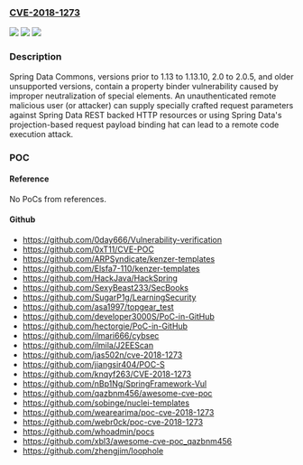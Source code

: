 ### [CVE-2018-1273](https://cve.mitre.org/cgi-bin/cvename.cgi?name=CVE-2018-1273)
![](https://img.shields.io/static/v1?label=Product&message=Spring%20Framework&color=blue)
![](https://img.shields.io/static/v1?label=Version&message=n%2Fa&color=blue)
![](https://img.shields.io/static/v1?label=Vulnerability&message=CWE-94%20-%20Code%20Injection&color=brighgreen)

### Description

Spring Data Commons, versions prior to 1.13 to 1.13.10, 2.0 to 2.0.5, and older unsupported versions, contain a property binder vulnerability caused by improper neutralization of special elements. An unauthenticated remote malicious user (or attacker) can supply specially crafted request parameters against Spring Data REST backed HTTP resources or using Spring Data's projection-based request payload binding hat can lead to a remote code execution attack.

### POC

#### Reference
No PoCs from references.

#### Github
- https://github.com/0day666/Vulnerability-verification
- https://github.com/0xT11/CVE-POC
- https://github.com/ARPSyndicate/kenzer-templates
- https://github.com/Elsfa7-110/kenzer-templates
- https://github.com/HackJava/HackSpring
- https://github.com/SexyBeast233/SecBooks
- https://github.com/SugarP1g/LearningSecurity
- https://github.com/asa1997/topgear_test
- https://github.com/developer3000S/PoC-in-GitHub
- https://github.com/hectorgie/PoC-in-GitHub
- https://github.com/ilmari666/cybsec
- https://github.com/ilmila/J2EEScan
- https://github.com/jas502n/cve-2018-1273
- https://github.com/jiangsir404/POC-S
- https://github.com/knqyf263/CVE-2018-1273
- https://github.com/nBp1Ng/SpringFramework-Vul
- https://github.com/qazbnm456/awesome-cve-poc
- https://github.com/sobinge/nuclei-templates
- https://github.com/wearearima/poc-cve-2018-1273
- https://github.com/webr0ck/poc-cve-2018-1273
- https://github.com/whoadmin/pocs
- https://github.com/xbl3/awesome-cve-poc_qazbnm456
- https://github.com/zhengjim/loophole

